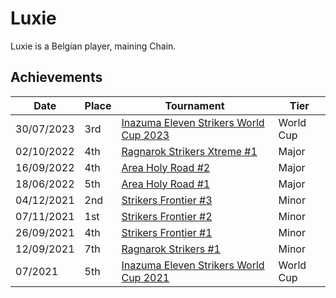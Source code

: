 # Luxie

Luxie is a Belgian player, maining Chain.

## Achievements

|Date|Place|Tournament|Tier|
|-|-|-|-|
| 30/07/2023 | 3rd | [Inazuma Eleven Strikers World Cup 2023](../tournaments/worldcup23.md) | World Cup |
| 02/10/2022 | 4th | [Ragnarok Strikers Xtreme #1](../../tournaments/ragna/ragnax1.md) | Major |
| 16/09/2022 | 4th | [Area Holy Road #2](../../tournaments/misc/holyroad2.md) | Major |
| 18/06/2022 | 5th | [Area Holy Road #1](../../tournaments/misc/holyroad1.md) | Major |
| 04/12/2021 | 2nd | [Strikers Frontier #3](../../tournaments/sf/sf3.md) | Minor |
| 07/11/2021 | 1st | [Strikers Frontier #2](../../tournaments/sf/sf2.md) | Minor |
| 26/09/2021 | 4th | [Strikers Frontier #1](../../tournaments/sf/sf1.md) | Minor |
| 12/09/2021 | 7th | [Ragnarok Strikers #1](../../tournaments/ragna/ragna1.md) | Minor |
| 07/2021 | 5th | [Inazuma Eleven Strikers World Cup 2021](../tournaments/worldcup21.md) | World Cup |

